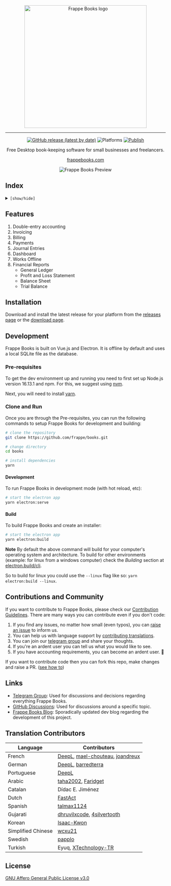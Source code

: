 <div align="center" markdown="1">

<img src="https://user-images.githubusercontent.com/29507195/207267672-d422db6c-d89a-4bbe-9822-468a55c15053.png" alt="Frappe Books logo" width="384"/>

---

[![GitHub release (latest by date)](https://img.shields.io/github/v/release/frappe/books)](https://github.com/frappe/books/releases)
![Platforms](https://img.shields.io/badge/platform-mac%2C%20windows%2C%20linux-yellowgreen)
[![Publish](https://github.com/frappe/books/actions/workflows/publish.yml/badge.svg)](https://github.com/frappe/books/actions/workflows/publish.yml)

Free Desktop book-keeping software for small businesses and freelancers.

[frappebooks.com](https://frappebooks.com/)

<img src="https://user-images.githubusercontent.com/29507195/207267857-4ae48890-3fb2-4046-80cf-3256b46c72a0.png" alt="Frappe Books Preview"/>

</div>

## Index

<details>
<summary><code>[show/hide]</code></summary>

1. [Features](#features)
2. [Installation](#installation)
3. [Development](#development)
4. [Contributions and Community](#contributions-and-community)
5. [Links](#links)
6. [Translation Contributors](#translation-contributors)
7. [License](#license)

</details>

## Features

1. Double-entry accounting
1. Invoicing
1. Billing
1. Payments
1. Journal Entries
1. Dashboard
1. Works Offline
1. Financial Reports
   - General Ledger
   - Profit and Loss Statement
   - Balance Sheet
   - Trial Balance

## Installation

Download and install the latest release for your platform from the [releases
page](https://github.com/frappe/books/releases) or the [download
page](https://frappebooks.com/download).

## Development

Frappe Books is built on Vue.js and Electron. It is offline by default and uses
a local SQLite file as the database.

### Pre-requisites

To get the dev environment up and running you need to first set up Node.js version
16.13.1 and npm. For this, we suggest using
[nvm](https://github.com/nvm-sh/nvm#installing-and-updating).

Next, you will need to install [yarn](https://classic.yarnpkg.com/lang/en/docs/install/#mac-stable).

### Clone and Run

Once you are through the Pre-requisites, you can run the following commands to
setup Frappe Books for development and building:

```bash
# clone the repository
git clone https://github.com/frappe/books.git

# change directory
cd books

# install dependencies
yarn
```

#### Development

To run Frappe Books in development mode (with hot reload, etc):

```bash
# start the electron app
yarn electron:serve
```

#### Build

To build Frappe Books and create an installer:

```bash
# start the electron app
yarn electron:build
```

**Note**
By default the above command will build for your computer's operating system and
architecture. To build for other environments (example: for linux from a windows
computer) check the _Building_ section at
[electron.build/cli](https://www.electron.build/cli).

So to build for linux you could use the `--linux` flag like so: `yarn electron:build --linux`.

## Contributions and Community

If you want to contribute to Frappe Books, please check our [Contribution Guidelines](https://github.com/frappe/books/blob/master/.github/CONTRIBUTING.md). There are many ways you can contribute even if you don't code:

1. If you find any issues, no matter how small (even typos), you can [raise an issue](https://github.com/frappe/books/issues/new) to inform us.
2. You can help us with language support by [contributing translations](https://github.com/frappe/books/wiki/Contributing-Translations).
3. You can join our [telegram group](https://t.me/frappebooks) and share your thoughts.
4. If you're an ardent user you can tell us what you would like to see.
5. If you have accounting requirements, you can become an ardent user. 🙂

If you want to contribute code then you can fork this repo, make changes and raise a PR. ([see how to](https://docs.github.com/en/pull-requests/collaborating-with-pull-requests/proposing-changes-to-your-work-with-pull-requests/creating-a-pull-request-from-a-fork))

## Links

- [Telegram Group](https://t.me/frappebooks): Used for discussions and decisions regarding everything Frappe Books.
- [GitHub Discussions](https://github.com/frappe/books/discussions): Used for discussions around a specific topic.
- [Frappe Books Blog](https://tech.frappebooks.com/): Sporadically updated dev blog regarding the development of this project.

## Translation Contributors

| Language           | Contributors                                                                                                                  |
| ------------------ | ----------------------------------------------------------------------------------------------------------------------------- |
| French             | [DeepL](https://www.deepl.com/), [mael-chouteau](https://github.com/mael-chouteau), [joandreux](https://github.com/joandreux) |
| German             | [DeepL](https://www.deepl.com/), [barredterra](https://github.com/barredterra)                                                |
| Portuguese         | [DeepL](https://www.deepl.com/)                                                                                               |
| Arabic             | [taha2002](https://github.com/taha2002), [Faridget](https://github.com/faridget)                                              |
| Catalan            | Dídac E. Jiménez                                                                                                              |
| Dutch              | [FastAct](https://github.com/FastAct)                                                                                         |
| Spanish            | [talmax1124](https://github.com/talmax1124)                                                                                   |
| Gujarati           | [dhruvilxcode](https://github.com/dhruvilxcode), [4silvertooth](https://github.com/4silvertooth)                              |
| Korean             | [Isaac-Kwon](https://github.com/Isaac-Kwon)                                                                                   |
| Simplified Chinese | [wcxu21](https://github.com/wcxu21)                                                                                           |
| Swedish            | [papplo](https://github.com/papplo)                                                                                           |
| Turkish            | Eyuq, [XTechnology-TR](https://github.com/XTechnology-TR)                                                                     |

## License

[GNU Affero General Public License v3.0](LICENSE)
